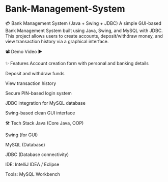 # Bank-Management-System
💳 Bank Management System (Java + Swing + JDBC)
A simple GUI-based Bank Management System built using Java, Swing, and MySQL with JDBC. This project allows users to create accounts, deposit/withdraw money, and view transaction history via a graphical interface.

📽️ Demo Video
▶️ 

✨ Features
Account creation form with personal and banking details

Deposit and withdraw funds

View transaction history

Secure PIN-based login system

JDBC integration for MySQL database

Swing-based clean GUI interface

🛠️ Tech Stack
Java (Core Java, OOP)

Swing (for GUI)

MySQL (Database)

JDBC (Database connectivity)

IDE: IntelliJ IDEA / Eclipse

Tools: MySQL Workbench
